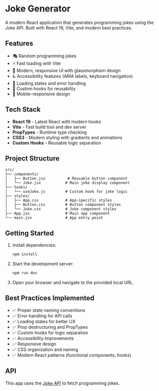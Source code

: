 # Joke Generator

A modern React application that generates programming jokes using the Joke API. Built with React 19, Vite, and modern best practices.

## Features

- 🎭 Random programming jokes
- ⚡ Fast loading with Vite
- 🎨 Modern, responsive UI with glassmorphism design
- ♿ Accessibility features (ARIA labels, keyboard navigation)
- 🔄 Loading states and error handling
- 🧩 Custom hooks for reusability
- 📱 Mobile-responsive design

## Tech Stack

- **React 19** - Latest React with modern hooks
- **Vite** - Fast build tool and dev server
- **PropTypes** - Runtime type checking
- **CSS3** - Modern styling with gradients and animations
- **Custom Hooks** - Reusable logic separation

## Project Structure

```
src/
├── components/
│   ├── Button.jsx          # Reusable button component
│   └── Joke.jsx           # Main joke display component
├── hooks/
│   └── useJoke.js         # Custom hook for joke logic
├── styles/
│   ├── App.css            # App-specific styles
│   ├── Button.css         # Button component styles
│   └── Joke.css           # Joke component styles
├── App.jsx                # Main app component
└── main.jsx               # App entry point
```

## Getting Started

1. Install dependencies:

   ```bash
   npm install
   ```

2. Start the development server:

   ```bash
   npm run dev
   ```

3. Open your browser and navigate to the provided local URL.

## Best Practices Implemented

- ✅ Proper state naming conventions
- ✅ Error handling for API calls
- ✅ Loading states for better UX
- ✅ Prop destructuring and PropTypes
- ✅ Custom hooks for logic separation
- ✅ Accessibility improvements
- ✅ Responsive design
- ✅ CSS organization and naming
- ✅ Modern React patterns (functional components, hooks)

## API

This app uses the [Joke API](https://sv443.net/jokeapi/v2/) to fetch programming jokes.
